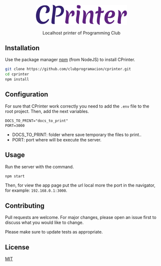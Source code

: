 <p align="center">
<a href="https://github.com/clubprogramacion/cprinter/"><img src="public/images/logo-preferente.svg" width="300" title="CPrinter" alt="CPrinter"></a>
</p>
<p align="center">Localhost printer of Programming Club</p>

## Installation

Use the package manager [npm](https://nodejs.org/en/download/) (from NodeJS) to install CPrinter.

```bash
git clone https://github.com/clubprogramacion/cprinter.git
cd cprinter
npm install
```

## Configuration

For sure that CPrinter work correctly you need to add the `.env` file to the root project. Then, add the next variables.

```env
DOCS_TO_PRINT="docs_to_print"
PORT=3000
```

- DOCS_TO_PRINT: folder where save temporary the files to print..
- PORT: port where will be execute the server.

## Usage

Run the server with the command.

```bash
npm start
```

Then, for view the app page put the url local more the port in the navigator, for example: `192.168.0.1:3000`.

## Contributing
Pull requests are welcome. For major changes, please open an issue first to discuss what you would like to change.

Please make sure to update tests as appropriate.

## License
[MIT](https://choosealicense.com/licenses/mit/)
